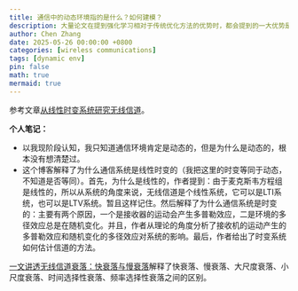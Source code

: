 ```yaml
---
title: 通信中的动态环境指的是什么？如何建模？
description: 大量论文在提到强化学习相对于传统优化方法的优势时，都会提到的一大优势是可以适应动态环境。在熟悉的强化学习应用场景中，例如格子城中，动态环境可能是一股强劲的足以吹动agent的风，也可以是某个位置忽有忽无的陷阱。那么在通信中，信道是描述通信环境的主要指标，那么动态环境中的动态两个字在通信中如何体现？
author: Chen Zhang
date: 2025-05-26 00:00:00 +0800
categories: [wireless communications]
tags: [dynamic env]
pin: false
math: true
mermaid: true
---
```


参考文章[从线性时变系统研究无线信道](https://zhuanlan.zhihu.com/p/364882849)。

**个人笔记：**
- 以我现阶段认知，我只知道通信环境肯定是动态的，但是为什么是动态的，根本没有想清楚过。
- 这个博客解释了为什么通信系统是线性时变的（我把这里的时变等同于动态，不知道是否等同）。首先，为什么是线性的，作者提到：由于麦克斯韦方程组是线性的，所以从系统的角度来说，无线信道是个线性系统，它可以是LTI系统，也可以是LTV系统。暂且这样记住。然后解释了为什么通信系统是时变的：主要有两个原因，一个是接收器的运动会产生多普勒效应，二是环境的多径效应总是在随机变化。并且，作者从理论的角度分析了接收机的运动产生的多普勒效应和随机变化的多径效应对系统的影响。最后，作者给出了时变系统如何估计信道的方法。

[一文讲透无线信道衰落：快衰落与慢衰落](https://zhuanlan.zhihu.com/p/618099103)解释了快衰落、慢衰落、大尺度衰落、小尺度衰落、时间选择性衰落、频率选择性衰落之间的区别。
